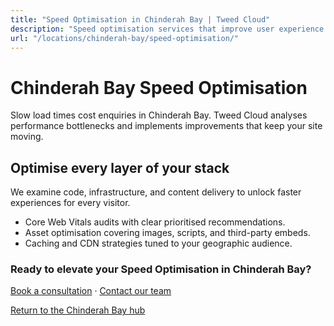 ```yaml
---
title: "Speed Optimisation in Chinderah Bay | Tweed Cloud"
description: "Speed optimisation services that improve user experience for Chinderah Bay visitors."
url: "/locations/chinderah-bay/speed-optimisation/"
---
```


# Chinderah Bay Speed Optimisation

Slow load times cost enquiries in Chinderah Bay. Tweed Cloud analyses performance bottlenecks and implements improvements that keep your site moving.

## Optimise every layer of your stack

We examine code, infrastructure, and content delivery to unlock faster experiences for every visitor.

- Core Web Vitals audits with clear prioritised recommendations.
- Asset optimisation covering images, scripts, and third-party embeds.
- Caching and CDN strategies tuned to your geographic audience.

### Ready to elevate your Speed Optimisation in Chinderah Bay?

[Book a consultation](/consultation/) · [Contact our team](/contact/)

[Return to the Chinderah Bay hub](/locations/chinderah-bay/)
